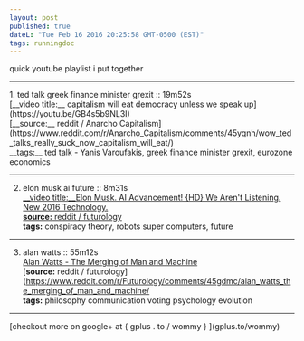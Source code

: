 ```yaml
---
layout: post
published: true
dateL: "Tue Feb 16 2016 20:25:58 GMT-0500 (EST)"
tags: runningdoc
---
```


quick youtube playlist i put together
<br>
<hr>
1. ted talk greek finance minister grexit :: 19m52s 
<br /> [__video title:__ capitalism will eat democracy unless we speak up](https://youtu.be/GB4s5b9NL3I)
<br/> [__source:__ reddit / Anarcho Capitalism](https://www.reddit.com/r/Anarcho_Capitalism/comments/45yqnh/wow_ted_talks_really_suck_now_capitalism_will_eat/)
<br/> __tags:__ ted talk - Yanis Varoufakis, greek finance minister grexit, eurozone economics

<hr />

2. elon musk ai future :: 8m31s
<br/> [__video title:__Elon Musk. AI Advancement! {HD} We Aren't Listening. New 2016 Technology.](https://www.youtube.com/watch?v=RrXS24CDqc4)
<br/> [__source:__ reddit / futurology](https://www.reddit.com/r/Futurology/comments/45icn1/elon_musk_ai_advancement_will_be_here_before_we/)
<br/> __tags:__ conspiracy theory, robots super computers, future

<hr/>

3. alan watts :: 55m12s
<br/>[Alan Watts - The Merging of Man and Machine](https://www.youtube.com/watch?v=_aeC8zcS1TU)
<br/> [__source:__ reddit / futurology](https://www.reddit.com/r/Futurology/comments/45gdmc/alan_watts_the_merging_of_man_and_machine/
<br/> __tags:__ philosophy communication voting psychology evolution

<hr>
[checkout more on google+ at { gplus . to / wommy } ](gplus.to/wommy)
